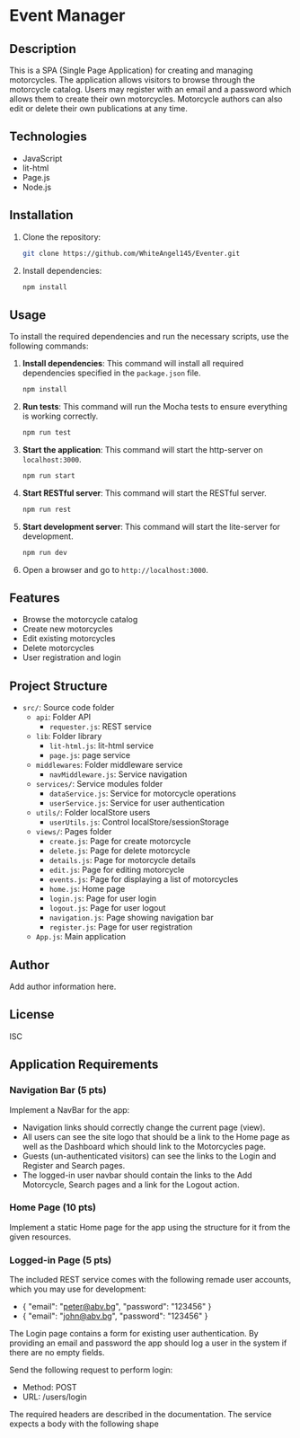 # Event Manager

## Description
This is a SPA (Single Page Application) for creating and managing motorcycles. The application allows visitors to browse through the motorcycle catalog. Users may register with an email and a password which allows them to create their own motorcycles. Motorcycle authors can also edit or delete their own publications at any time.

## Technologies
- JavaScript
- lit-html
- Page.js
- Node.js

## Installation
1. Clone the repository:
    ```bash
    git clone https://github.com/WhiteAngel145/Eventer.git
    ```
2. Install dependencies:
    ```bash
    npm install
    ```

## Usage
To install the required dependencies and run the necessary scripts, use the following commands:

1. **Install dependencies**: This command will install all required dependencies specified in the `package.json` file.
    ```sh
    npm install
    ```

2. **Run tests**: This command will run the Mocha tests to ensure everything is working correctly.
    ```sh
    npm run test
    ```

3. **Start the application**: This command will start the http-server on `localhost:3000`.
    ```sh
    npm run start
    ```

4. **Start RESTful server**: This command will start the RESTful server.
    ```sh
    npm run rest
    ```

5. **Start development server**: This command will start the lite-server for development.
    ```sh
    npm run dev
    ```

6. Open a browser and go to `http://localhost:3000`.

## Features
- Browse the motorcycle catalog
- Create new motorcycles
- Edit existing motorcycles
- Delete motorcycles
- User registration and login

## Project Structure
- `src/`: Source code folder
    - `api`: Folder API
        - `requester.js`: REST service
    - `lib`: Folder library
        - `lit-html.js`: lit-html service
        - `page.js`: page service
    - `middlewares`: Folder middleware service
        - `navMiddleware.js`: Service navigation
    - `services/`: Service modules folder
        - `dataService.js`: Service for motorcycle operations
        - `userService.js`: Service for user authentication
    - `utils/`: Folder localStore users
        - `userUtils.js`: Control localStore/sessionStorage
    - `views/`: Pages folder
        - `create.js`: Page for create motorcycle
        - `delete.js`: Page for delete motorcycle
        - `details.js`: Page for motorcycle details
        - `edit.js`: Page for editing motorcycle
        - `events.js`: Page for displaying a list of motorcycles
        - `home.js`: Home page
        - `login.js`: Page for user login
        - `logout.js`: Page for user logout
        - `navigation.js`: Page showing navigation bar
        - `register.js`: Page for user registration
    - `App.js`: Main application

## Author
Add author information here.

## License
ISC

## Application Requirements

### Navigation Bar (5 pts)
Implement a NavBar for the app: 
- Navigation links should correctly change the current page (view). 
- All users can see the site logo that should be a link to the Home page as well as the Dashboard which should link to the Motorcycles page. 
- Guests (un-authenticated visitors) can see the links to the Login and Register and Search pages. 
- The logged-in user navbar should contain the links to the Add Motorcycle, Search pages and a link for the Logout action.

### Home Page (10 pts)
Implement a static Home page for the app using the structure for it from the given resources.  

### Logged-in Page (5 pts)
The included REST service comes with the following remade user accounts, which you may use for development:
- { "email": "peter@abv.bg", "password": "123456" }
- { "email": "john@abv.bg", "password": "123456" }

The Login page contains a form for existing user authentication. By providing an email and password the app should log a user in the system if there are no empty fields.

Send the following request to perform login:
- Method: POST
- URL: /users/login

The required headers are described in the documentation. The service expects a body with the following shape
